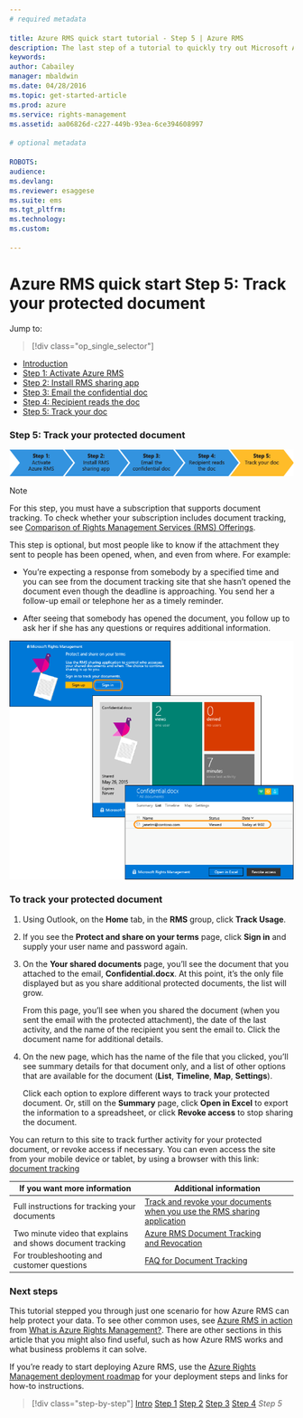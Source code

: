 ```yaml
---
# required metadata

title: Azure RMS quick start tutorial - Step 5 | Azure RMS
description: The last step of a tutorial to quickly try out Microsoft Azure Rights Management for your organization with just 5 steps that should take you less than 15 minutes.
keywords:
author: Cabailey
manager: mbaldwin
ms.date: 04/28/2016
ms.topic: get-started-article
ms.prod: azure
ms.service: rights-management
ms.assetid: aa06826d-c227-449b-93ea-6ce394608997

# optional metadata

ROBOTS: 
audience:
ms.devlang:
ms.reviewer: esaggese
ms.suite: ems
ms.tgt_pltfrm:
ms.technology:
ms.custom:

---
```



# Azure RMS quick start Step 5: Track your protected document

Jump to: 
> [!div class="op_single_selector"]
- [Introduction](quick-start-tutorial-for-azure-rights-management.md)
- [Step 1: Activate Azure RMS](rms-quickstart-step1.md)
- [Step 2: Install RMS sharing app](rms-quickstart-step2.md)
- [Step 3: Email the confidential doc](rms-quickstart-step3.md)
- [Step 4: Recipient reads the doc](rms-quickstart-step4.md)
- [Step 5: Track your doc](rms-quickstart-step5.md)

### Step 5: Track your protected document
![](../media/AzRMS_QuickStartSteps5.PNG)

> [!NOTE]
> For this step, you must have a subscription that supports document tracking. To check whether your subscription includes document tracking, see [Comparison of Rights Management Services (RMS) Offerings](https://technet.microsoft.com/dn858608.aspx).

This step is optional, but most people like to know if the attachment they sent to people has been opened, when, and even from where. For example:

-   You’re expecting a response from somebody by a specified time and you can see from the document tracking site that she hasn’t opened the document even though the deadline is approaching. You send her a follow-up email or telephone her as a timely reminder.

-   After seeing that somebody has opened the document, you follow up to ask her if she has any questions or requires additional information.

![](../media/AzRMS_Tutorial_5_Screenshots.png)

### To track your protected document

1.  Using Outlook, on the **Home** tab, in the **RMS** group, click **Track Usage**.

2.  If you see the **Protect and share on your terms** page, click **Sign in** and supply your user name and password again.

3.  On the **Your shared documents** page, you’ll see the document that you attached to the email, **Confidential.docx**. At this point, it’s the only file displayed but as you share additional protected documents, the list will grow.

    From this page, you’ll see when you shared the document (when you sent the email with the protected attachment), the date of the last activity, and the name of the recipient you sent the email to. Click the document name for additional details.

4.  On the new page, which has the name of the file that you clicked, you’ll see summary details for that document only, and a list of other options that are available for the document (**List**, **Timeline**, **Map**, **Settings**).

    Click each option to explore different ways to track your protected document. Or, still on the **Summary** page, click **Open in Excel** to export the information to a spreadsheet, or click **Revoke access** to stop sharing the document.

You can return to this site to track further activity for your protected document, or revoke access if necessary. You can even access the site from your mobile device or tablet, by using a browser with this link: [document tracking](http://go.microsoft.com/fwlink/?LinkId=529562)

|If you want more information|Additional information|
|--------------------------------|--------------------------|
|Full instructions for tracking your documents|[Track and revoke your documents when you use the RMS sharing application](../rms-client/track-and-revoke-your-documents-when-you-use-the-rms-sharing-application.md)|
|Two minute video that explains and shows document tracking|[Azure RMS Document Tracking and Revocation](http://channel9.msdn.com/Series/Information-Protection/Azure-RMS-Document-Tracking-and-Revocation)|
|For troubleshooting and customer questions|[FAQ for Document Tracking](https://technet.microsoft.com/dn947488)|

### Next steps
This tutorial stepped you through just one scenario for how Azure RMS can help protect your data. To see other common uses, see [Azure RMS in action](../understand-explore/what-do-admins-users-see.md)  from [What is Azure Rights Management?](../understand-explore/what-is-azure-rights-management.md). There are other sections in this article that you might also find useful, such as how Azure RMS works and what business problems it can solve.

If you’re ready to start deploying Azure RMS, use the [Azure Rights Management deployment roadmap](../plan-design/azure-rights-management-deployment-roadmap.md) for your deployment steps and links for how-to instructions.

>[!div class="step-by-step"]
[Intro](quick-start-tutorial-for-azure-rights-management.md)
[Step 1](rms-quickstart-step1.md)
[Step 2](rms-quickstart-step2.md)
[Step 3](rms-quickstart-step3.md)
[Step 4](rms-quickstart-step4.md)
*Step 5*
